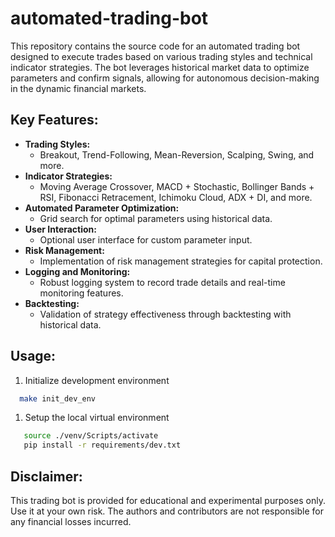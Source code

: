 # automated-trading-bot
This repository contains the source code for an automated trading bot designed to execute trades based on various trading styles and technical indicator strategies. The bot leverages historical market data to optimize parameters and confirm signals, allowing for autonomous decision-making in the dynamic financial markets.

## Key Features:

- **Trading Styles:**
  - Breakout, Trend-Following, Mean-Reversion, Scalping, Swing, and more.
- **Indicator Strategies:**
  - Moving Average Crossover, MACD + Stochastic, Bollinger Bands + RSI, Fibonacci Retracement, Ichimoku Cloud, ADX + DI, and more.
- **Automated Parameter Optimization:**
  - Grid search for optimal parameters using historical data.
- **User Interaction:**
  - Optional user interface for custom parameter input.
- **Risk Management:**
  - Implementation of risk management strategies for capital protection.
- **Logging and Monitoring:**
  - Robust logging system to record trade details and real-time monitoring features.
- **Backtesting:**
  - Validation of strategy effectiveness through backtesting with historical data.

## Usage:

1. Initialize development environment 
  ```bash
    make init_dev_env
  ``` 
1. Setup the local virtual environment
  ```bash
     source ./venv/Scripts/activate
     pip install -r requirements/dev.txt
  ```

## Disclaimer:

This trading bot is provided for educational and experimental purposes only. Use it at your own risk. The authors and contributors are not responsible for any financial losses incurred.
